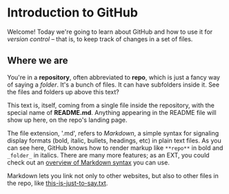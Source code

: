 # Introduction to GitHub

Welcome! Today we're going to learn about GitHub and how to use it for _version control_ – that is, to keep track of changes in a set of files.

## Where we are

You're in a **repository**, often abbreviated to **repo**, which is just a fancy way of saying a _folder_. It's a bunch of files. It can have subfolders inside it.  See the files and folders up above this text?

This text is, itself, coming from a single file inside the repository, with the special name of **README.md**. Anything appearing in the README file will show up here, on the repo's landing page.

The file extension, '.md', refers to _Markdown_, a simple syntax for signaling display formats (bold, italic, bullets, headings, etc) in plain text files. As you can see here, GitHub knows how to render markup like `**repo**` in bold and `_folder_` in italics. There are many more features; as an EXT, you could check out an [overview of Markdown syntax](https://www.markdownguide.org/basic-syntax/) you can use.

Markdown lets you link not only to other websites, but also to other files in the repo, like [this-is-just-to-say.txt](this-is-just-to-say.txt).

